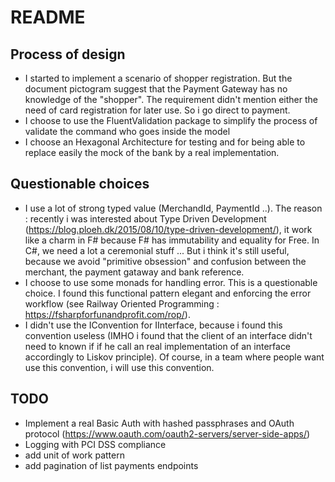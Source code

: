 # README

## Process of design

* I started to implement a scenario of shopper registration. But the document pictogram suggest that the Payment Gateway has no knowledge of the "shopper". The requirement didn't mention either the need of card registration for later use. So i go direct to payment. 
* I choose to use the FluentValidation package to simplify the process of validate the command who goes inside the model
* I choose an Hexagonal Architecture for testing and for being able to replace easily the mock of the bank by a real implementation.

## Questionable choices 

* I use a lot of strong typed value (MerchandId, PaymentId ..). The reason : recently i was interested about Type Driven Development (https://blog.ploeh.dk/2015/08/10/type-driven-development/), it work like a charm in F# because F# has immutability and equality for Free. In C#, we need a lot a ceremonial stuff ... 
But i think it's still useful, because we avoid "primitive obsession" and confusion between the merchant, the payment gataway and bank reference.
* I choose to use some monads for handling error. This is a questionable choice. I found this functional pattern elegant and enforcing the error workflow (see Railway Oriented Programming : https://fsharpforfunandprofit.com/rop/).
* I didn't use the IConvention for IInterface, because i found this convention useless (IMHO i found that the client of an interface didn't need to known if if he call an real implementation of an interface accordingly to Liskov principle). Of course, in a team where people want use this convention, i will use this convention.

## TODO
* Implement a real Basic Auth with hashed passphrases and OAuth protocol (https://www.oauth.com/oauth2-servers/server-side-apps/)
* Logging with PCI DSS compliance
* add unit of work pattern
* add pagination of list payments endpoints